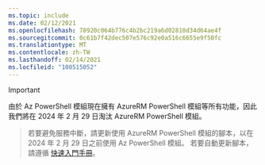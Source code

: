 ```yaml
---
ms.topic: include
ms.date: 02/12/2021
ms.openlocfilehash: 78920c064b776c4b2bc219a6d02810d34d64ae4f
ms.sourcegitcommit: 0c61b7f42dec507e576c92e0a516c6655e9f50fc
ms.translationtype: MT
ms.contentlocale: zh-TW
ms.lasthandoff: 02/14/2021
ms.locfileid: "100515052"
---
```

> [!IMPORTANT]
> 由於 Az PowerShell 模組現在擁有 AzureRM PowerShell 模組等所有功能，因此我們將在 2024 年 2 月 29 日淘汰 AzureRM PowerShell 模組。

> 若要避免服務中斷，請[](https://aka.ms/azpsmigrate)更新使用 AzureRM PowerShell 模組的腳本，以在 2024 年 2 月 29 日之前使用 Az PowerShell 模組。 若要自動更新腳本，請遵循 [快速入門手冊](/powershell/azure/quickstart-migrate-azurerm-to-az-automatically)。
